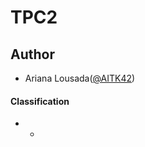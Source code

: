 # TPC2

## Author
 * Ariana Lousada([@AITK42](https://github.com/AITK42))

#### Classification
 * - 
